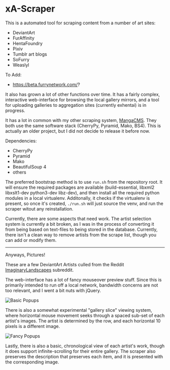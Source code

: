 xA-Scraper
============

This is a automated tool for scraping content from a number of art sites:

- DeviantArt
- FurAffinity
- HentaFoundry
- Pixiv
- Tumblr art blogs
- SoFurry
- Weaslyl

To Add:

 - https://beta.furrynetwork.com/?

It also has grown a lot of other functions over time. It has a fairly complex,
interactive web-interface for browsing the local gallery mirrors, and a tool
for uploading galleries to aggregation sites (currently exhentai) is
in progress.

It has a lot in common with my other scraping system, [MangaCMS](https://github.com/fake-name/MangaCMS/). They both use
the same software stack (CherryPy, Pyramid, Mako, BS4). This is actually an older project, but I did not decide to release
it before now.

Dependencies:

 - CherryPy
 - Pyramid
 - Mako
 - BeautifulSoup 4
 - others

The preferred bootstrap method is to use `run.sh` from the repository root. It will
ensure the required packages are available (build-essential, libxml2 libxslt1-dev 
python3-dev libz-dev), and then install all the required python modules in a local 
virtualenv. Additonally, it checks if the virtualenv is present, so once it's created,
`./run.sh` will just source the venv, and run the scraper witout any reinstallation.

Currently, there are some aspects that need work. The artist selection system is currently a bit broken, as I was
in the process of converting it from being based on text-files to being stored in the database. Currently, there isn't a clean way to remove artists from the scrape list, though you can add or modify them.


---


Anyways, Pictures!
	
These are a few DeviantArt Artists culled from the Reddit [ImaginaryLandscapes](http://www.reddit.com/r/ImaginaryLandscapes/) subreddit.

The web-interface has a lot of fancy mouseover preview stuff. Since this is primarily intended to run off a local network, bandwidth concerns are not too relevant, and I went a bit nuts with jQuery.

![Basic Popups](https://raw.githubusercontent.com/fake-name/xA-Scraper/gh-pages/Mouse1.gif)


There is also a somewhat experimental "gallery slice" viewing system, where horizontal mouse movement seeks through a spaced sub-set of each artist's images. The artist is determined by the row, and each horizontal 10 pixels is a different image.

![Fancy Popups](https://raw.githubusercontent.com/fake-name/xA-Scraper/gh-pages/Mouse2.gif)


Lastly, there is also a basic, chronological view of each artist's work, though it does support infinite-scrolling for their entire gallery. The scraper also preserves the description that preserves each item, and it is presented with the corresponding image.

